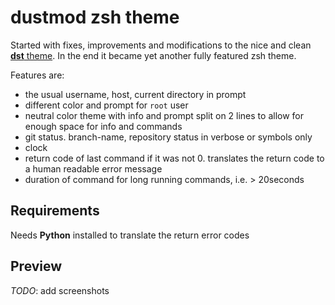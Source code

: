 # dustmod zsh theme

Started with fixes, improvements and modifications to the nice and clean [**dst** theme](https://github.com/robbyrussell/oh-my-zsh/blob/master/themes/dst.zsh-theme). In the end it became yet another fully featured zsh theme.

Features are:
- the usual username, host, current directory in prompt
- different color and prompt for `root` user
- neutral color theme with info and prompt split on 2 lines to allow for enough space for info and commands
- git status. branch-name, repository status in verbose or symbols only
- clock
- return code of last command if it was not 0. translates the return code to a human readable error message
- duration of command for long running commands, i.e. > 20seconds

## Requirements
Needs **Python** installed to translate the return error codes

## Preview
*TODO*: add screenshots
